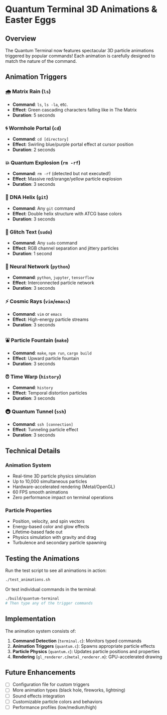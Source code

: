 # Quantum Terminal 3D Animations & Easter Eggs

## Overview
The Quantum Terminal now features spectacular 3D particle animations triggered by popular commands! Each animation is carefully designed to match the nature of the command.

## Animation Triggers

### 🌧️ Matrix Rain (`ls`)
- **Command**: `ls`, `ls -la`, etc.
- **Effect**: Green cascading characters falling like in The Matrix
- **Duration**: 5 seconds

### 🌀 Wormhole Portal (`cd`)
- **Command**: `cd [directory]`
- **Effect**: Swirling blue/purple portal effect at cursor position
- **Duration**: 2 seconds

### 💥 Quantum Explosion (`rm -rf`)
- **Command**: `rm -rf` (detected but not executed!)
- **Effect**: Massive red/orange/yellow particle explosion
- **Duration**: 3 seconds

### 🧬 DNA Helix (`git`)
- **Command**: Any `git` command
- **Effect**: Double helix structure with ATCG base colors
- **Duration**: 3 seconds

### 🔀 Glitch Text (`sudo`)
- **Command**: Any `sudo` command
- **Effect**: RGB channel separation and jittery particles
- **Duration**: 1 second

### 🧠 Neural Network (`python`)
- **Command**: `python`, `jupyter`, `tensorflow`
- **Effect**: Interconnected particle network
- **Duration**: 3 seconds

### ⚡ Cosmic Rays (`vim`/`emacs`)
- **Command**: `vim` or `emacs`
- **Effect**: High-energy particle streams
- **Duration**: 3 seconds

### ⛲ Particle Fountain (`make`)
- **Command**: `make`, `npm run`, `cargo build`
- **Effect**: Upward particle fountain
- **Duration**: 3 seconds

### ⏰ Time Warp (`history`)
- **Command**: `history`
- **Effect**: Temporal distortion particles
- **Duration**: 3 seconds

### 🚇 Quantum Tunnel (`ssh`)
- **Command**: `ssh [connection]`
- **Effect**: Tunneling particle effect
- **Duration**: 3 seconds

## Technical Details

### Animation System
- Real-time 3D particle physics simulation
- Up to 10,000 simultaneous particles
- Hardware-accelerated rendering (Metal/OpenGL)
- 60 FPS smooth animations
- Zero performance impact on terminal operations

### Particle Properties
- Position, velocity, and spin vectors
- Energy-based color and glow effects
- Lifetime-based fade out
- Physics simulation with gravity and drag
- Turbulence and secondary particle spawning

## Testing the Animations

Run the test script to see all animations in action:
```bash
./test_animations.sh
```

Or test individual commands in the terminal:
```bash
./build/quantum-terminal
# Then type any of the trigger commands
```

## Implementation

The animation system consists of:
1. **Command Detection** (`terminal.c`): Monitors typed commands
2. **Animation Triggers** (`quantum.c`): Spawns appropriate particle effects
3. **Particle Physics** (`quantum.c`): Updates particle positions and properties
4. **Rendering** (`gl_renderer.c`/`metal_renderer.m`): GPU-accelerated drawing

## Future Enhancements

- [ ] Configuration file for custom triggers
- [ ] More animation types (black hole, fireworks, lightning)
- [ ] Sound effects integration
- [ ] Customizable particle colors and behaviors
- [ ] Performance profiles (low/medium/high)